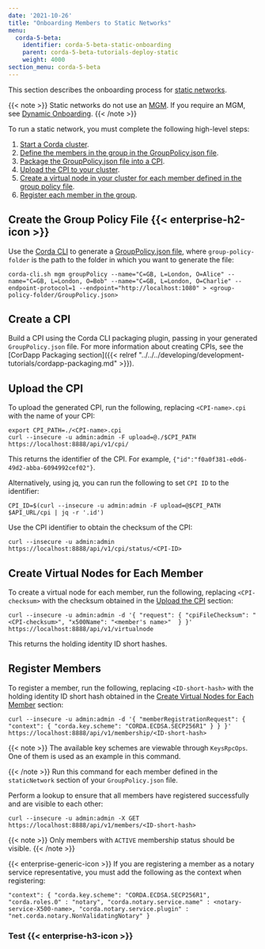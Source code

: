 ```yaml
---
date: '2021-10-26'
title: "Onboarding Members to Static Networks"
menu:
  corda-5-beta:
    identifier: corda-5-beta-static-onboarding
    parent: corda-5-beta-tutorials-deploy-static
    weight: 4000
section_menu: corda-5-beta
---
```

This section describes the onboarding process for [static networks](../../../deploying/network-types.html#static-networks).

{{< note >}}
Static networks do not use an [MGM](../../../introduction/key-concepts.html#membership-management). If you require an MGM, see [Dynamic Onboarding](dynamic-onboarding.html).
{{< /note >}}

To run a static network, you must complete the following high-level steps:
1. [Start a Corda cluster](../../../deploying/deployment-tutorials/deploy-corda-cluster.html).
2. [Define the members in the group in the GroupPolicy.json file](#create-the-group-policy-file).
3. [Package the GroupPolicy.json file into a CPI](#create-a-cpi).
4. [Upload the CPI to your cluster](#upload-the-cpi).
5. [Create a virtual node in your cluster for each member defined in the group policy file](#create-virtual-nodes-for-each-member).
6. [Register each member in the group](#register-members).

## Create the Group Policy File {{< enterprise-h2-icon >}}

Use the [Corda CLI](../../../developing/getting-started/installing-corda-cli.html) to generate a [GroupPolicy.json file](../../../deploying/group-policy.html#static-network-member-group-policy), where `group-policy-folder` is the path to the folder in which you want to generate the file:
```shell
corda-cli.sh mgm groupPolicy --name="C=GB, L=London, O=Alice" --name="C=GB, L=London, O=Bob" --name="C=GB, L=London, O=Charlie" --endpoint-protocol=1 --endpoint="http://localhost:1080" > <group-policy-folder/GroupPolicy.json>
```

## Create a CPI

Build a CPI using the Corda CLI packaging plugin, passing in your generated `GroupPolicy.json` file. For more information about creating CPIs, see the [CorDapp Packaging section]({{< relref "../../../developing/development-tutorials/cordapp-packaging.md" >}}).

## Upload the CPI

To upload the generated CPI, run the following, replacing `<CPI-name>.cpi` with the name of your CPI:
```shell
export CPI_PATH=./<CPI-name>.cpi
curl --insecure -u admin:admin -F upload=@./$CPI_PATH https://localhost:8888/api/v1/cpi/
```
This returns the identifier of the CPI. For example, `{"id":"f0a0f381-e0d6-49d2-abba-6094992cef02"}`.

Alternatively, using jq, you can run the following to set `CPI ID` to the identifier:
```shell
CPI_ID=$(curl --insecure -u admin:admin -F upload=@$CPI_PATH $API_URL/cpi | jq -r '.id')
```

Use the CPI identifier to obtain the checksum of the CPI:
```shell
curl --insecure -u admin:admin https://localhost:8888/api/v1/cpi/status/<CPI-ID>
```

## Create Virtual Nodes for Each Member

To create a virtual node for each member, run the following, replacing `<CPI-checksum>` with the checksum obtained in the [Upload the CPI](#upload-the-cpi) section:
```
curl --insecure -u admin:admin -d '{ "request": { "cpiFileChecksum": "<CPI-checksum>", "x500Name": "<member's name>"  } }' https://localhost:8888/api/v1/virtualnode
```

This returns the holding identity ID short hashes.

## Register Members

To register a member, run the following, replacing `<ID-short-hash>` with the holding identity ID short hash obtained in the [Create Virtual Nodes for Each Member](#create-virtual-nodes-for-each-member) section:
```shell
curl --insecure -u admin:admin -d '{ "memberRegistrationRequest": { "context": { "corda.key.scheme": "CORDA.ECDSA.SECP256R1" } } }' https://localhost:8888/api/v1/membership/<ID-short-hash>
```
{{< note >}}
The available key schemes are viewable through `KeysRpcOps`. One of them is used as an example in this command.
<!-- Needs more info -->
{{< /note >}}
Run this command for each member defined in the `staticNetwork` section of your `GroupPolicy.json` file.

Perform a lookup to ensure that all members have registered successfully and are visible to each other:
```shell
curl --insecure -u admin:admin -X GET https://localhost:8888/api/v1/members/<ID-short-hash>
```
{{< note >}}
Only members with `ACTIVE` membership status should be visible.
{{< /note >}}

{{< enterprise-generic-icon >}} If you are registering a member as a notary service representative, you must add the following as the context when registering:
```shell
"context": { "corda.key.scheme": "CORDA.ECDSA.SECP256R1", "corda.roles.0" : "notary", "corda.notary.service.name" : <notary-service-X500-name>, "corda.notary.service.plugin" : "net.corda.notary.NonValidatingNotary" }
```

### Test {{< enterprise-h3-icon >}}
